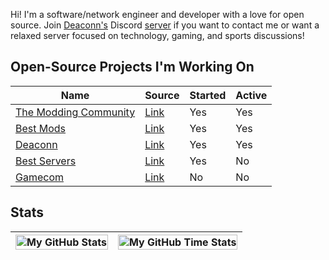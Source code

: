 Hi! I'm a software/network engineer and developer with a love for open source. Join [Deaconn's](https://deaconn.net/) Discord [server](https://discord.deaconn.net/) if you want to contact me or want a relaxed server focused on technology, gaming, and sports discussions!

## Open-Source Projects I'm Working On
| Name | Source | Started | Active |
| ---- | ----        | ----    | ----   |
| [The Modding Community](https://moddingcommunity.com/) | [Link](https://github.com/modcommunity) | Yes | Yes |
| [Best Mods](https://bestmods.io) | [Link](https://github.com/bestmods/bestmods) | Yes | Yes |
| [Deaconn](https://deaconn.net/) | [Link](https://github.com/deaconn-net) | Yes | Yes |
| [Best Servers](https://bestservers.io) | [Link](https://github.com/bestserversio/bestservers) | Yes | No |
| [Gamecom](https://gamecom.io) | [Link](https://github.com/gamecomio/gamecom) | No | No

## Stats
| <img align="center" width="100%" src="https://github-readme-stats.vercel.app/api?username=gamemann&count_private=true&include_all_commits=true&show_icons=true&theme=blue-green&border_color=001F1E&text_color=09d672&icon_color=00C2C2&title_color=00F1E9&custom_title=Stats" alt="My GitHub Stats" /> | <img align="center" width="100%" src="https://github-readme-stats.vercel.app/api/wakatime?username=gamemann&theme=blue-green&border_color=001F1E&text_color=09d672&icon_color=00C2C2&title_color=00F1E9" alt="My GitHub Time Stats" /> |
| ------------- | ------------- |
